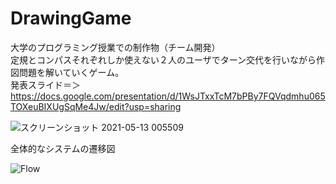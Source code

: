 # DrawingGame
大学のプログラミング授業での制作物（チーム開発）  
定規とコンパスそれぞれしか使えない２人のユーザでターン交代を行いながら作図問題を解いていくゲーム。  
発表スライド＝＞https://docs.google.com/presentation/d/1WsJTxxTcM7bPBy7FQVqdmhu065TOXeuBIXUgSqMe4Jw/edit?usp=sharing


![スクリーンショット 2021-05-13 005509](https://user-images.githubusercontent.com/62131533/118006327-21dc3000-b386-11eb-9f71-d6ba0a4361f8.png)

全体的なシステムの遷移図

![Flow](https://user-images.githubusercontent.com/62131533/118012090-a9786d80-b38b-11eb-8ec4-424f711fee0b.jpg)

